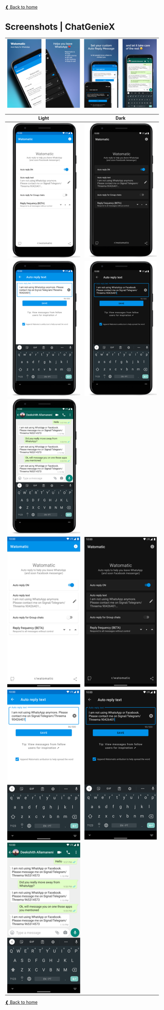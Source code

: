 [❰ Back to home](../../README.md)

# Screenshots | ChatGenieX

| <img src="./1.png" alt="Scr 1"> | <img src="./2.png" alt="scr 2"> | <img src="./3.png" alt="Scr 3"> | <img src="./4.png" alt="Scr 4"> |
| ------------------------------- | ------------------------------- | ------------------------------- | ------------------------------- |

| Light                                                          | Dark                                                             |
| -------------------------------------------------------------- | ---------------------------------------------------------------- |
| ![main screen device light](./wato-1-8-light-main-pixel3a.png) | ![main screen device dark](./wato-1-8-dark-main-pixel3a.png)     |
| ![editor screen device](./wato-1-8-light-editor-pixel3a.png)   | ![editor screen device dark](./wato-1-8-dark-editor-pixel3a.png) |
| ![on whatsapp](./wato-1-8-whatsapp-chat-pixel3a.png)           |                                                                  |
| ![main screen](./wato-1-8-light-main.png)                      | ![main screen dark](./wato-1-8-dark-main.png)                    |
| ![editor screen](./wato-1-8-light-editor.png)                  | ![editor screen dark](./wato-1-8-dark-editor.png)                |
| ![on whatsapp](./wato-1-8-whatsapp-chat.png)                   |                                                                  |

[❰ Back to home](../../README.md)
